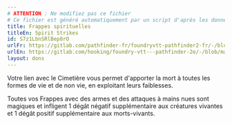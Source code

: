 ```yaml
---
# ATTENTION : Ne modifiez pas ce fichier
# Ce fichier est généré automatiquement par un script d'après les données du module Foundry VTT officiel et de sa traduction
title: Frappes spirituelles
titleEn: Spirit Strikes
id: S7z1LbnSRlBep8rO
urlFr: https://gitlab.com/pathfinder-fr/foundryvtt-pathfinder2-fr/-/blob/master/data/feats/S7z1LbnSRlBep8rO.htm
urlEn: https://gitlab.com/hooking/foundry-vtt---pathfinder-2e/-/blob/master/packs/data/feats.db/spirit-strikes.json
layout: dons
---
```

Votre lien avec le Cimetière vous permet d'apporter la mort à toutes les formes de vie et de non vie, en exploitant leurs faiblesses.

Toutes vos Frappes avec des armes et des attaques à mains nues sont magiques et infligent <a class="inline-roll roll" data-mode="roll" data-flavor="négatif" data-formula="1" title="négatif"> 1</a> dégât négatif supplémentaire aux créatures vivantes et <a class="inline-roll roll" data-mode="roll" data-flavor="positif" data-formula="1" title="positif"><i class="fas fa-dice-d20"></i>1</a> dégât positif supplémentaire aux morts-vivants.

